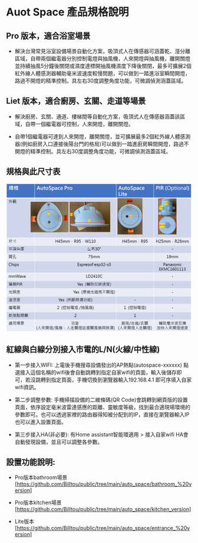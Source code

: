 # Auot Space 產品規格說明

## Pro 版本，適合浴室場景

 * 解決台灣常見浴室設備場景自動化方案，吸頂式人在傳感器可涵蓋乾、溼分離區域，自帶兩個繼電器分別控制電燈與抽風機，人來開燈與抽風機，離開關燈並持續抽風5分鐘後關閉或濕度達標開抽風機濕度下降後關閉，最多可擴展2個紅外線人體感測器輔助毫米波速度較慢問題，可以做到一踏進浴室瞬間開燈，路過不開燈的精準控制。具左右30度調整角度功能，可微調偵測涵蓋區域。


## Liet 版本，適合廚房、玄關、走道等場景

 * 解決廚房、玄關、通道、樓梯間等自動化方案，吸頂式人在傳感器涵蓋該區域，自帶一個繼電器可控制，人來開燈，離開關燈。

 * 自帶1個繼電器可達到人來開燈，離開關燈，並可擴展最多2個紅外線人體感測器(例如廚房入口連接後陽台門的格局)可以做到一踏進廚房瞬間開燈，路過不開燈的精準控制。具左右30度調整角度功能，可微調偵測涵蓋區域。

## 規格與此尺寸表

![Mosquitto_broker](/auto_space/image/091740.png)

## 紅線與白線分別接入市電的L/N(火線/中性線)

* 第一步接入WIFI: 上電後手機搜尋設備發出的AP熱點(autospace-xxxxxx) 點選接入這個名稱的wifi後會自動跳轉到指定自家wifi的頁面，輸入後儲存即可，若沒跳轉到指定頁面，手機切換到瀏覽器輸入192.168.4.1 即可序填入自家wifi資訊。

* 第二步調整參數: 手機掃描設備的二維條碼(QR Code)會跳轉到網頁版的設置頁面，依序設定毫米波雷達感應的距離、靈敏度等級，找到最合適現場環境的參數即可。也可以透過家裡的路由器得知被分配到的IP，直接在瀏覽器輸入IP也可以進入設置頁面。

* 第三步接入HA(非必要): 有Home assistant智能環適用 > 接入自家wifi HA會自動發現設備，並且可以調整各參數。

## 設置功能說明:

* Pro版本bathroom場景 [https://github.com/Billtou/public/tree/main/auto_space/bathroom_%20version]

* Pro版本kitchen場景 [https://github.com/Billtou/public/tree/main/auto_space/kitchen_version]

* Lite版本 [https://github.com/Billtou/public/tree/main/auto_space/entrance_%20version]

